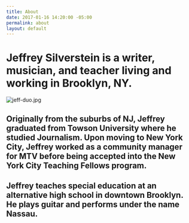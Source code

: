 ```yaml
---
title: About
date: 2017-01-16 14:20:00 -05:00
permalink: about
layout: default
---
```


# Jeffrey Silverstein is a writer, musician, and teacher living and working in Brooklyn, NY.

![jeff-duo.jpg](/uploads/jeff-portrait.jpg)

## Originally from the suburbs of NJ, Jeffrey graduated from Towson University where he studied Journalism. Upon moving to New York City, Jeffrey worked as a community manager for MTV before being accepted into the New York City Teaching Fellows program.

## Jeffrey teaches special education at an alternative high school in downtown Brooklyn. He plays guitar and performs under the name Nassau.
